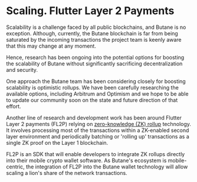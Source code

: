 # Scaling. Flutter Layer 2 Payments

Scalability is a challenge faced by all public blockchains, and Butane is no exception. Although, currently, the Butane blockchain is far from being saturated by the incoming transactions the project team is keenly aware that this may change at any moment.&#x20;

Hence, research has been ongoing into the potential options for boosting the scalability of Butane without significantly sacrificing decentralization and security.&#x20;

One approach the Butane team has been considering closely for boosting scalability is optimistic rollups. We have been carefully researching the available options, including Arbitrum and Optimism and we hope to be able to update our community soon on the state and future direction of that effort.&#x20;

Another line of research and development work has been around Flutter Layer 2 payments (FL2P) relying on [zero-knowledge (ZK) rollup](https://docs.ethhub.io/ethereum-roadmap/layer-2-scaling/zk-rollups/) technology. It involves processing most of the transactions within a ZK-enabled second layer environment and periodically batching or 'rolling up' transactions as a single ZK proof on the Layer 1 blockchain.

FL2P is an SDK that will enable developers to integrate ZK rollups directly into their mobile crypto wallet software. As Butane's ecosystem is mobile-centric, the integration of FL2P into the Butane wallet technology will allow scaling a lion's share of the network transactions. &#x20;
